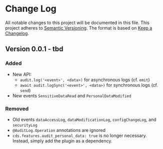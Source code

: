 # Change Log

All notable changes to this project will be documented in this file.
This project adheres to [Semantic Versioning](http://semver.org/).
The format is based on [Keep a Changelog](http://keepachangelog.com/).

## Version 0.0.1 - tbd

### Added

- New API:
  - `audit.log('<event>', <data>)` for asynchronous logs (cf. `emit`)
  - `await audit.logSync('<event>', <data>)` for synchronous logs (cf. `send`)
- New events `SensitiveDataRead` and `PersonalDataModified`

### Removed

- Old events `dataAccessLog`, `dataModificationLog`, `configChangeLog`, and `securityLog`
- `@AuditLog.Operation` annotations are ignored
- `cds.features.audit_personal_data: true` is no longer necessary. Instead, simply add the plugin as a dependency.
